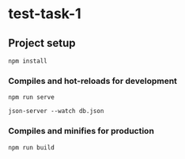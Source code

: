 # test-task-1

## Project setup
```
npm install
```

### Compiles and hot-reloads for development
```
npm run serve

json-server --watch db.json
```

### Compiles and minifies for production
```
npm run build
```
